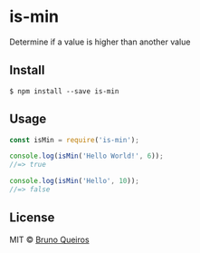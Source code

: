 # is-min
Determine if a value is higher than another value

## Install
```
$ npm install --save is-min
```

## Usage
```js
const isMin = require('is-min');

console.log(isMin('Hello World!', 6));
//=> true

console.log(isMin('Hello', 10));
//=> false
```

## License
MIT © [Bruno Queiros](https://github.com/brunoqueiros)
